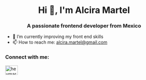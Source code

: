 <h1 align="center">Hi 👋, I'm Alcira Martel</h1>
<h3 align="center">A passionate frontend developer from Mexico</h3>

- 🌱 I’m currently improving my front end skills
- 📫 How to reach me: alcira.martel@gmail.com

<h3 align="left">Connect with me:</h3>
<p align="left">
<a href="https://twitter.com/heymartel" target="blank"><img align="center" src="https://raw.githubusercontent.com/rahuldkjain/github-profile-readme-generator/master/src/images/icons/Social/twitter.svg" alt="heymartel" height="30" width="40" /></a>
</p>

<!---
alciramartel/alciramartel is a ✨ special ✨ repository because its `README.md` (this file) appears on your GitHub profile.
You can click the Preview link to take a look at your changes.
--->
